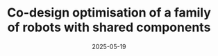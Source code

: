 ---
layout: default
title: "Co-design optimisation of a family of robots with shared components"
date: 2025-05-19
category: research
image: /images/display_images/sim-scara-family-result.png
authors: "<strong>Akhil Sathuluri</strong>, Michael Otto, Karsten Stahl, Birgit Vogel-Heuser, Markus Zimmermann"
collaboration: "FZG, AIS"
venue: "16th World Congress on Structural and Multidisciplinary Optimization (WCSMO 2025)"
code: "https://gitlab.lrz.de/lpl-tum-open/dsl4ras-pfd"
---